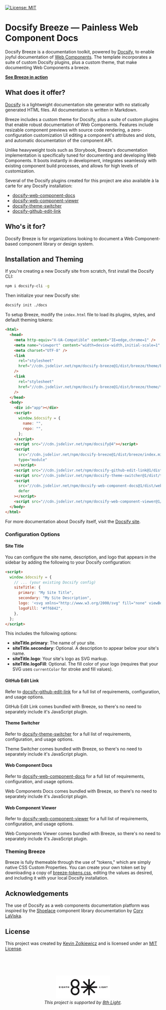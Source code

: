 [![License: MIT](https://img.shields.io/badge/License-MIT-yellow.svg)](https://opensource.org/licenses/MIT)

# Docsify Breeze — Painless Web Component Docs

Docsify Breeze is a documentation toolkit, powered by [Docsify](https://docsify.js.org/),
to enable joyful documentation of
[Web Components](https://developer.mozilla.org/en-US/docs/Web/Web_Components).
The template incorporates a suite of custom Docsify plugins, plus a custom
theme, that make documenting Web Components a breeze.

[**See Breeze in action**](https://docsify-breeze.vercel.app)

## What does it offer?

[Docsify](https://docsify.js.org/) is a lightweight documentation site generator
with no statically generated HTML files. All documentation is written in
Markdown.

Breeze includes a custom theme for Docsify, plus a suite of custom
plugins that enable robust documentation of Web Components. Features include
resizable component previews with source code rendering, a zero-configuration
customization UI editing a component's attributes and slots, and automatic
documentation of the component API.

Unlike heavyweight tools such as Storybook, Breeze's documentation
implementation is specifically tuned for documenting and developing Web
Components. It boots instantly in development, integrates seamlessly with
existing component build processes, and allows for high levels of customization.

Several of the Docsify plugins created for this project are also available à la
carte for any Docsify installation:

- [docsify-web-component-docs](https://github.com/zolk/docsify-web-component-docs)
- [docsify-web-component-viewer](https://github.com/zolk/docsify-web-component-viewer)
- [docsify-theme-switcher](https://github.com/zolk/docsify-theme-switcher)
- [docsify-github-edit-link](https://github.com/zolk/docsify-github-edit-link)

## Who's it for?

Docsify Breeze is for organizations looking to document a Web
Component-based component library or design system.

## Installation and Theming

If you're creating a new Docsify site from scratch, first install the Docsify
CLI:

```bash
npm i docsify-cli -g
```

Then initialize your new Docsify site:

```bash
docsify init ./docs
```

To setup Breeze, modify the `index.html` file to load its plugins, styles,
and default theming tokens:

```html
<html>
  <head>
    <meta http-equiv="X-UA-Compatible" content="IE=edge,chrome=1" />
    <meta name="viewport" content="width=device-width,initial-scale=1" />
    <meta charset="UTF-8" />
    <link
      rel="stylesheet"
      href="//cdn.jsdelivr.net/npm/docsify-breeze@1/dist/breeze/theme/breeze.min.css"
    />
    <link
      rel="stylesheet"
      href="//cdn.jsdelivr.net/npm/docsify-breeze@1/dist/breeze/theme/tokens/breeze-tokens.min.css"
    />
  </head>
  <body>
    <div id="app"></div>
    <script>
      window.$docsify = {
        name: "",
        repo: "",
      };
    </script>
    <script src="//cdn.jsdelivr.net/npm/docsify@4"></script>
    <script
      src="//cdn.jsdelivr.net/npm/docsify-breeze@1/dist/breeze/index.min.js"
      type="module"
    ></script>
    <script src="//cdn.jsdelivr.net/npm/docsify-github-edit-link@1/dist/github-edit-link.min.js"></script>
    <script src="//cdn.jsdelivr.net/npm/docsify-theme-switcher@1/dist/theme-switcher.min.js"></script>
    <script
      src="//cdn.jsdelivr.net/npm/docsify-web-component-docs@1/dist/web-component-docs.min.js"
      defer
    ></script>
    <script src="//cdn.jsdelivr.net/npm/docsify-web-component-viewer@1/dist/web-component-viewer.min.js"></script>
  </body>
</html>
```

For more documentation about Docsify itself, visit the
[Docsify site](https://docsify.js.org/).

### Configuration Options

#### Site Title

You can configure the site name, description, and logo that appears in the
sidebar by adding the following to your Docsify configuration:

```html
<script>
  window.$docsify = {
    // ... (your existing Docsify config)
    siteTitle: {
      primary: "My Site Title",
      secondary: "My Site Description",
      logo: '<svg xmlns="http://www.w3.org/2000/svg" fill="none" viewBox="0 0 24 24" stroke-width="1.5" stroke="currentColor"><path stroke-linecap="round" stroke-linejoin="round" d="M19.5 14.25v-2.625a3.375 3.375 0 00-3.375-3.375h-1.5A1.125 1.125 0 0113.5 7.125v-1.5a3.375 3.375 0 00-3.375-3.375H8.25m2.25 0H5.625c-.621 0-1.125.504-1.125 1.125v17.25c0 .621.504 1.125 1.125 1.125h12.75c.621 0 1.125-.504 1.125-1.125V11.25a9 9 0 00-9-9z" /></svg>',
      logoFill: "#ff6842",
    },
  };
</script>
```

This includes the following options:

- **siteTitle.primary**: The name of your site.
- **siteTitle.secondary**: Optional. A description to appear below your site's name.
- **siteTitle.logo**: Your site's logo as SVG markup.
- **siteTitle.logoFill**: Optional. The fill color of your logo (requires that your SVG uses `currentColor` for stroke and fill values).

#### GitHub Edit Link

Refer to [docsify-github-edit-link](https://github.com/zolk/docsify-github-edit-link)
for a full list of requirements, configuration, and usage options.

GitHub Edit Link comes bundled with Breeze, so there's no need to separately
include it's JavaScript plugin.

#### Theme Switcher

Refer to [docsify-theme-switcher](https://github.com/zolk/docsify-theme-switcher)
for a full list of requirements, configuration, and usage options.

Theme Switcher comes bundled with Breeze, so there's no need to separately
include it's JavaScript plugin.

#### Web Component Docs

Refer to [docsify-web-component-docs](https://github.com/zolk/docsify-web-component-docs)
for a full list of requirements, configuration, and usage options.

Web Components Docs comes bundled with Breeze, so there's no need to separately
include it's JavaScript plugin.

#### Web Component Viewer

Refer to [docsify-web-component-viewer](https://github.com/zolk/docsify-web-component-viewer)
for a full list of requirements, configuration, and usage options.

Web Components Viewer comes bundled with Breeze, so there's no need to separately
include it's JavaScript plugin.

### Theming Breeze

Breeze is fully themeable through the use of "tokens," which are simply native
CSS Custom Properties. You can create your own token set by downloading a copy
of [breeze-tokens.css](https://github.com/zolk/docsify-breeze/blob/main/src/breeze/theme/tokens/breeze-tokens.css),
editing the values as desired, and including it with your
local Docsify installation.

## Acknowledgements

The use of Docsify as a web components documentation platform was inspired by
the [Shoelace](https://shoelace.style) component library documentation by
[Cory LaViska](https://twitter.com/claviska).

## License

This project was created by [Kevin Zolkiewicz](http://zolk.com) and is licensed
under an [MIT License](./LICENSE.md).

<br><br><br>

<p align="center"><a href="https://8thlight.com"><img src="./8l.png" height="75" alt="" /></a><br><i>This project is supported by <a href="https://8thlight.com">8th Light</a>.</i></p>
